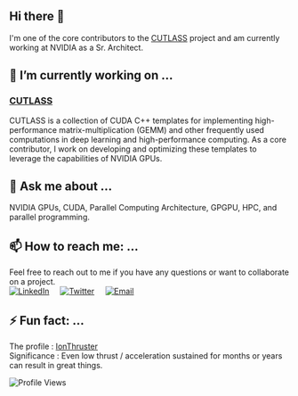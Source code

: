 ## Hi there 👋

<!--
**IonThruster/IonThruster** is a ✨ _special_ ✨ repository because its `README.md` (this file) appears on your GitHub profile.

Here are some ideas to get you started:

- 🔭 I’m currently working on ...
- 🌱 I’m currently learning ...
- 👯 I’m looking to collaborate on ...
- 🤔 I’m looking for help with ...
- 💬 Ask me about ...
- 📫 How to reach me: ...
- 😄 Pronouns: ...
- ⚡ Fun fact: ...
-->

I'm one of the core contributors to the [CUTLASS](https://github.com/NVIDIA/cutlass) project and am currently working at NVIDIA as a Sr. Architect.

## 🔭 I’m currently working on ...

### [CUTLASS](https://github.com/NVIDIA/cutlass)

CUTLASS is a collection of CUDA C++ templates for implementing high-performance matrix-multiplication (GEMM) and other frequently used computations in deep learning and high-performance computing. As a core contributor, I work on developing and optimizing these templates to leverage the capabilities of NVIDIA GPUs.

## 💬 Ask me about ...

NVIDIA GPUs, CUDA, Parallel Computing Architecture, GPGPU, HPC, and parallel programming.

## 📫 How to reach me: ...
Feel free to reach out to me if you have any questions or want to collaborate on a project.  
[![LinkedIn](https://img.shields.io/badge/LinkedIn-8A2BE2)](https://www.linkedin.com/in/pradeep-ramani)&nbsp;&nbsp;&nbsp;&nbsp;
[![Twitter](https://img.shields.io/twitter/follow/_prrama?style=social)](https://x.com/_prrama)&nbsp;&nbsp;&nbsp;&nbsp;
[![Email](https://img.shields.io/badge/Contact%20Me-Email-blue)](mailto:pradeepramni@gmail.com)

## ⚡ Fun fact: ...
The profile : [IonThruster](https://en.wikipedia.org/wiki/Ion_thruster)  
Significance : Even low thrust / acceleration sustained for months or years can result in great things.

![Profile Views](https://komarev.com/ghpvc/?username=IonThruster)
